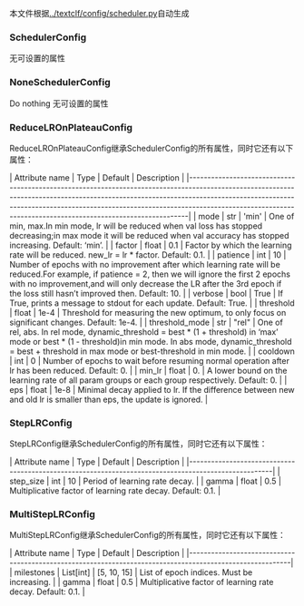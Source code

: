 本文件根据[../textclf/config/scheduler.py](../textclf/config/scheduler.py)自动生成

### SchedulerConfig

 无可设置的属性



### NoneSchedulerConfig

Do nothing 无可设置的属性



### ReduceLROnPlateauConfig



ReduceLROnPlateauConfig继承SchedulerConfig的所有属性，同时它还有以下属性：

 | Attribute name   | Type   | Default   | Description                                                                                                                                                                                                                                                                    |
|------------------------------------------------------------------------------------------------------------------------------------------------------------------------------------------------------------------------------------------------------------------------------------------------------------------------|
| mode             | str    | 'min'     | One of min, max.In min mode, lr will be reduced when val loss has stopped decreasing;in max mode it will be reduced when val accuracy has stopped increasing. Default: ‘min’.                                                                                                  |
| factor           | float  | 0.1       | Factor by which the learning rate will be reduced. new_lr = lr * factor. Default: 0.1.                                                                                                                                                                                         |
| patience         | int    | 10        | Number of epochs with no improvement after which learning rate will be reduced.For example, if patience = 2, then we will ignore the first 2 epochs with no improvement,and will only decrease the LR after the 3rd epoch if the loss still hasn’t improved then. Default: 10. |
| verbose          | bool   | True      | If True, prints a message to stdout for each update. Default: True.                                                                                                                                                                                                            |
| threshold        | float  | 1e-4      | Threshold for measuring the new optimum, to only focus on significant changes. Default: 1e-4.                                                                                                                                                                                  |
| threshold_mode   | str    | "rel"     | One of rel, abs. In rel mode, dynamic_threshold = best * (1 + threshold) in ‘max’ mode or best * (1 - threshold)in min mode. In abs mode, dynamic_threshold = best + threshold in max mode or best-threshold in min mode.                                                      |
| cooldown         | int    | 0         | Number of epochs to wait before resuming normal operation after lr has been reduced. Default: 0.                                                                                                                                                                               |
| min_lr           | float  | 0.        | A lower bound on the learning rate of all param groups or each group respectively. Default: 0.                                                                                                                                                                                 |
| eps              | float  | 1e-8      | Minimal decay applied to lr. If the difference between new and old lr is smaller than eps, the update is ignored.                                                                                                                                                              |



### StepLRConfig



StepLRConfig继承SchedulerConfig的所有属性，同时它还有以下属性：

 | Attribute name   | Type   | Default   | Description                                                 |
|-----------------------------------------------------------------------------------------------------|
| step_size        | int    | 10        | Period of learning rate decay.                              |
| gamma            | float  | 0.5       | Multiplicative factor of learning rate decay. Default: 0.1. |



### MultiStepLRConfig



MultiStepLRConfig继承SchedulerConfig的所有属性，同时它还有以下属性：

 | Attribute name   | Type      | Default     | Description                                                 |
|----------------------------------------------------------------------------------------------------------|
| milestones       | List[int] | [5, 10, 15] | List of epoch indices. Must be increasing.                  |
| gamma            | float     | 0.5         | Multiplicative factor of learning rate decay. Default: 0.1. |

